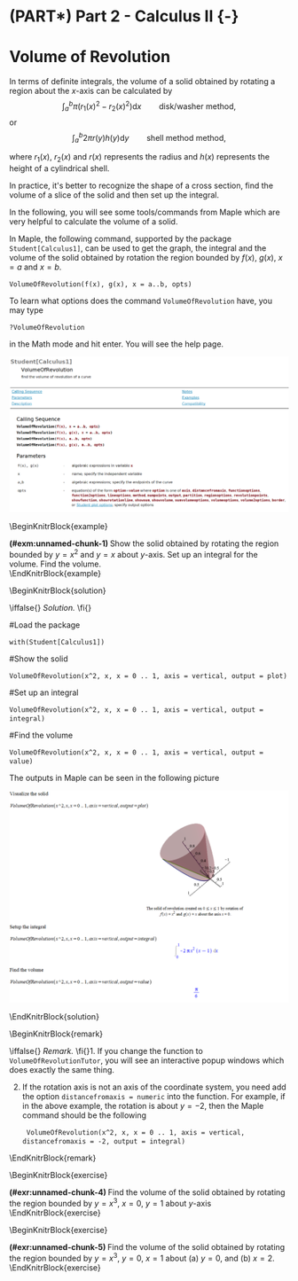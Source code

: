 # (PART\*) Part 2 - Calculus II {-}

# Volume of Revolution

In terms of definite integrals, the volume of a solid obtained by rotating a region about the $x$-axis can be calculated by 
$$\int_a^b \pi (r_1(x)^2 - r_2(x)^2) \mathrm{d} x \qquad \text{disk/washer method},$$
or
$$\int_a^b 2\pi r(y) h(y) \mathrm{d} y \qquad \text{shell method method},$$

where $r_1(x)$, $r_2(x)$ and $r(x)$ represents the radius and $h(x)$ represents the height of a cylindrical shell.

In practice, it's better to recognize the shape of a cross section, find the volume of a slice of the solid and then set up the integral.

In the following, you will see some tools/commands from Maple which are very helpful to calculate the volume of a solid.

In Maple, the following command, supported by the package `Student[Calculus1]`, can be used to get the graph, the integral and the volume of the solid obtained by rotation the region bounded by $f(x)$, $g(x)$, $x=a$ and $x=b$.

```maple
VolumeOfRevolution(f(x), g(x), x = a..b, opts)
```

To learn what options does the command `VolumeOfRevolution` have, you may type

```maple
?VolumeOfRevolution
```

in the Math mode and hit enter. You will see the help page.

![](figs/VolOfRev-help-page.png)

\BeginKnitrBlock{example}<div class="example"><span class="example" id="exm:unnamed-chunk-1"><strong>(\#exm:unnamed-chunk-1) </strong></span>Show the solid obtained by rotating the region bounded by $y=x^2$ and $y=x$ about $y$-axis. Set up an integral for the volume. Find the volume.</div>\EndKnitrBlock{example}

\BeginKnitrBlock{solution}<div class="solution">\iffalse{} <span class="solution"><em>Solution. </em></span>  \fi{}<br>

#Load the package

    with(Student[Calculus1])

#Show the solid

    VolumeOfRevolution(x^2, x, x = 0 .. 1, axis = vertical, output = plot)

#Set up an integral

    VolumeOfRevolution(x^2, x, x = 0 .. 1, axis = vertical, output = integral)

#Find the volume

    VolumeOfRevolution(x^2, x, x = 0 .. 1, axis = vertical, output = value)

The outputs in Maple can be seen in the following picture

![](figs/VolOfRev-Example1.png)</div>\EndKnitrBlock{solution}

\BeginKnitrBlock{remark}<div class="remark">\iffalse{} <span class="remark"><em>Remark. </em></span>  \fi{}1. If you change the function to `VolumeOfRevolutionTutor`, you will see an interactive popup windows which does exactly the same thing.

2. If the rotation axis is not an axis of the coordinate system, you need add the option `distancefromaxis = numeric` into the function. For example, if in the above example, the rotation is about $y=-2$, then the Maple command should be the following

        VolumeOfRevolution(x^2, x, x = 0 .. 1, axis = vertical, distancefromaxis = -2, output = integral)
</div>\EndKnitrBlock{remark}

\BeginKnitrBlock{exercise}<div class="exercise"><span class="exercise" id="exr:unnamed-chunk-4"><strong>(\#exr:unnamed-chunk-4) </strong></span>Find the volume of the solid obtained by rotating the region bounded by $y=x^3$, $x=0$, $y=1$ about $y$-axis</div>\EndKnitrBlock{exercise}

\BeginKnitrBlock{exercise}<div class="exercise"><span class="exercise" id="exr:unnamed-chunk-5"><strong>(\#exr:unnamed-chunk-5) </strong></span>Find the volume of the solid obtained by rotating the region bounded by $y=x^3$, $y=0$, $x=1$ about (a) $y=0$, and (b) $x=2$.</div>\EndKnitrBlock{exercise}
